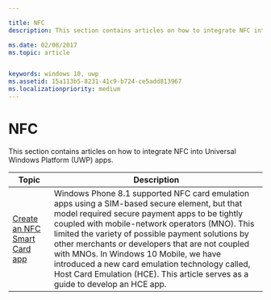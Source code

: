 ```yaml
---

title: NFC
description: This section contains articles on how to integrate NFC into Universal Windows Platform (UWP) apps.

ms.date: 02/08/2017
ms.topic: article


keywords: windows 10, uwp
ms.assetid: 15a113b5-8231-41c9-b724-ce5add813967
ms.localizationpriority: medium
---
```

# NFC


This section contains articles on how to integrate NFC into Universal Windows Platform (UWP) apps.

|Topic |Description|
|--------|------------------|
| [Create an NFC Smart Card app](host-card-emulation.md)   | Windows Phone 8.1 supported NFC card emulation apps using a SIM-based secure element, but that model required secure payment apps to be tightly coupled with mobile-network operators (MNO). This limited the variety of possible payment solutions by other merchants or developers that are not coupled with MNOs. In Windows 10 Mobile, we have introduced a new card emulation technology called, Host Card Emulation (HCE). This article serves as a guide to develop an HCE app.   |
